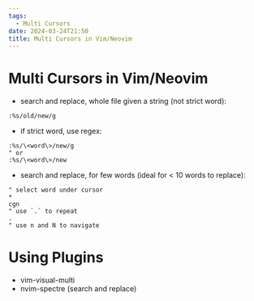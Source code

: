 ```yaml
---
tags:
  - Multi Cursors
date: 2024-03-24T21:50
title: Multi Cursors in Vim/Neovim
---
```

<!-- 2024-03-24-2150 (March 24, 2024, 9:50 PM) -->

# Multi Cursors in Vim/Neovim
- search and replace, whole file given a string (not strict word):
```vim
:%s/old/new/g
```

- if strict word, use regex:
```vim
:%s/\<word\>/new/g
" or
:%s/\<word\>/new
```

- search and replace, for few words (ideal for < 10 words to replace):
```vim
" select word under cursor
*
cgn
" use `.` to repeat
.
" use n and N to navigate
```

# Using Plugins
- vim-visual-multi
- nvim-spectre (search and replace)
